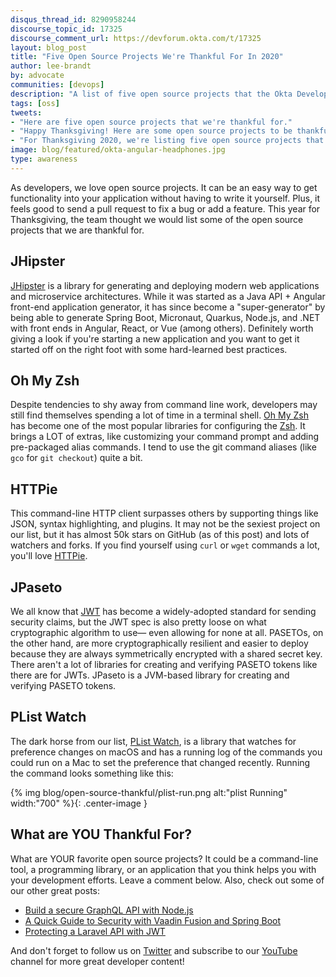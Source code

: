 ```yaml
---
disqus_thread_id: 8290958244
discourse_topic_id: 17325
discourse_comment_url: https://devforum.okta.com/t/17325
layout: blog_post
title: "Five Open Source Projects We're Thankful For In 2020"
author: lee-brandt
by: advocate
communities: [devops]
description: "A list of five open source projects that the Okta Developer Relations team is thankful for."
tags: [oss]
tweets:
- "Here are five open source projects that we're thankful for."
- "Happy Thanksgiving! Here are some open source projects to be thankful for."
- "For Thanksgiving 2020, we're listing five open source projects that we are thankful for."
image: blog/featured/okta-angular-headphones.jpg
type: awareness
---
```


As developers, we love open source projects. It can be an easy way to get functionality into your application without having to write it yourself. Plus, it feels good to send a pull request to fix a bug or add a feature. This year for Thanksgiving, the team thought we would list some of the open source projects that we are thankful for.

## JHipster

[JHipster](https://www.jhipster.tech/) is a library for generating and deploying modern web applications and microservice architectures. While it was started as a Java API + Angular front-end application generator, it has since become a "super-generator" by being able to generate Spring Boot, Micronaut, Quarkus, Node.js, and .NET with front ends in Angular, React, or Vue (among others). Definitely worth giving a look if you're starting a new application and you want to get it started off on the right foot with some hard-learned best practices.

## Oh My Zsh

Despite tendencies to shy away from command line work, developers may still find themselves spending a lot of time in a terminal shell. [Oh My Zsh](https://ohmyz.sh/) has become one of the most popular libraries for configuring the [Zsh](http://zsh.sourceforge.net/). It brings a LOT of extras, like customizing your command prompt and adding pre-packaged alias commands. I tend to use the git command aliases (like `gco` for `git checkout`) quite a bit.

## HTTPie

This command-line HTTP client surpasses others by supporting things like JSON, syntax highlighting, and plugins. It may not be the sexiest project on our list, but it has almost 50k stars on GitHub (as of this post) and lots of watchers and forks. If you find yourself using `curl` or `wget` commands a lot, you'll love [HTTPie](https://httpie.io/). 

## JPaseto

We all know that [JWT]() has become a widely-adopted standard for sending security claims, but the JWT spec is also pretty loose on what cryptographic algorithm to use— even allowing for none at all. PASETOs, on the other hand, are more cryptographically resilient and easier to deploy because they are always symmetrically encrypted with a shared secret key. There aren't a lot of libraries for creating and verifying PASETO tokens like there are for JWTs. JPaseto is a JVM-based library for creating and verifying PASETO tokens. 

## PList Watch

The dark horse from our list, [PList Watch](https://github.com/catilac/plistwatch),  is a library that watches for preference changes on macOS and has a running log of the commands you could run on a Mac to set the preference that changed recently. Running the command looks something like this:

{% img blog/open-source-thankful/plist-run.png alt:"plist Running" width:"700" %}{: .center-image }

## What are YOU Thankful For?

What are YOUR favorite open source projects? It could be a command-line tool, a programming library, or an application that you think helps you with your development efforts. Leave a comment below. Also, check out some of our other great posts:

* [Build a secure GraphQL API with Node.js](/blog/2020/11/18/build-a-graphql-nodejs-api)
* [A Quick Guide to Security with Vaadin Fusion and Spring Boot](/blog/2020/11/09/vaadin-spring-boot)
* [Protecting a Laravel API with JWT](/blog/2020/11/04/protecting-a-laravel-api-with-jwt)

And don't forget to follow us on [Twitter](https://twitter.com/oktadev) and subscribe to our [YouTube](https://www.youtube.com/c/oktadev) channel for more great developer content!
